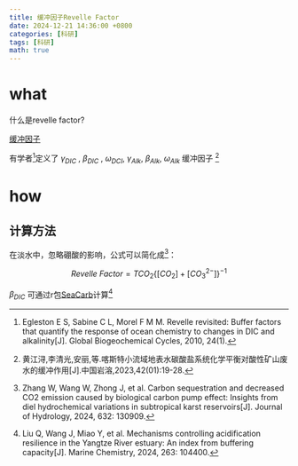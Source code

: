 ```yaml
---
title: 缓冲因子Revelle Factor
date: 2024-12-21 14:36:00 +0800
categories: [科研]
tags: [科研]
math: true
---
```

# what
什么是revelle factor?

[缓冲因子](https://www.zgbk.com/ecph/words?SiteID=1&ID=525082)

有学者[^footnote]定义了
   $\gamma_{DIC}$ , $\beta_{DIC}$ , $\omega_{DCI}$, $\gamma_{Alk}$, $\beta_{Alk}$, $\omega_{Alk}$
缓冲因子
[^fn-nth-2]

# how
## 计算方法
在淡水中，忽略硼酸的影响，公式可以简化成[^fn-nth-3]：


$$ Revelle\ Factor = TCO_2  \{ [CO_2]  + [CO_3^{2-}]  \}^{-1} $$

$\beta_{DIC}$ 可通过r包[SeaCarb](https://cran.r-project.org/web/packages/seacarb/index.html)计算[^fn-nth-4]

[^footnote]:Egleston E S, Sabine C L, Morel F M M. Revelle revisited: Buffer factors that quantify the response of ocean chemistry to changes in DIC and alkalinity[J]. Global Biogeochemical Cycles, 2010, 24(1).
[^fn-nth-2]:黄江浔,李清光,安丽,等.喀斯特小流域地表水碳酸盐系统化学平衡对酸性矿山废水的缓冲作用[J].中国岩溶,2023,42(01):19-28.
[^fn-nth-3]:Zhang W, Wang W, Zhong J, et al. Carbon sequestration and decreased CO2 emission caused by biological carbon pump effect: Insights from diel hydrochemical variations in subtropical karst reservoirs[J]. Journal of Hydrology, 2024, 632: 130909.
[^fn-nth-4]:Liu Q, Wang J, Miao Y, et al. Mechanisms controlling acidification resilience in the Yangtze River estuary: An index from buffering capacity[J]. Marine Chemistry, 2024, 263: 104400.
